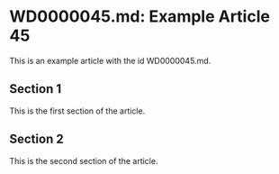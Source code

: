 # WD0000045.md: Example Article 45

This is an example article with the id WD0000045.md.
## Section 1

This is the first section of the article.
## Section 2

This is the second section of the article.
